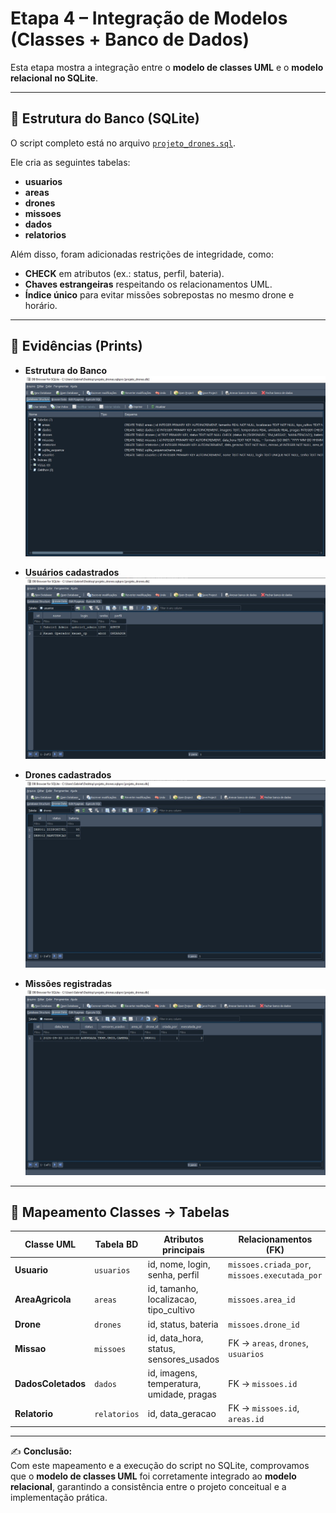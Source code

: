 # Etapa 4 – Integração de Modelos (Classes + Banco de Dados)

Esta etapa mostra a integração entre o **modelo de classes UML** e o **modelo relacional no SQLite**.

---

## 📌 Estrutura do Banco (SQLite)

O script completo está no arquivo [`projeto_drones.sql`](./projeto_drones.sql).

Ele cria as seguintes tabelas:

- **usuarios**
- **areas**
- **drones**
- **missoes**
- **dados**
- **relatorios**

Além disso, foram adicionadas restrições de integridade, como:
- **CHECK** em atributos (ex.: status, perfil, bateria).  
- **Chaves estrangeiras** respeitando os relacionamentos UML.  
- **Índice único** para evitar missões sobrepostas no mesmo drone e horário.  

---

## 📸 Evidências (Prints)

- **Estrutura do Banco**  
  ![Database Structure](./print_tabelas.jpg)

- **Usuários cadastrados**  
  ![Usuários](./print_usuarios.jpg)

- **Drones cadastrados**  
  ![Drones](./print_drones.jpg)

- **Missões registradas**  
  ![Missões](./print_missoes.jpg)


---

## 📌 Mapeamento Classes → Tabelas

| Classe UML        | Tabela BD   | Atributos principais                                   | Relacionamentos (FK) |
|-------------------|-------------|--------------------------------------------------------|----------------------|
| **Usuario**       | `usuarios`  | id, nome, login, senha, perfil                         | `missoes.criada_por`, `missoes.executada_por` |
| **AreaAgricola**  | `areas`     | id, tamanho, localizacao, tipo_cultivo                 | `missoes.area_id` |
| **Drone**         | `drones`    | id, status, bateria                                    | `missoes.drone_id` |
| **Missao**        | `missoes`   | id, data_hora, status, sensores_usados                 | FK → `areas`, `drones`, `usuarios` |
| **DadosColetados**| `dados`     | id, imagens, temperatura, umidade, pragas              | FK → `missoes.id` |
| **Relatorio**     | `relatorios`| id, data_geracao                                       | FK → `missoes.id`, `areas.id` |

---

✍️ **Conclusão:**  
Com este mapeamento e a execução do script no SQLite, comprovamos que o **modelo de classes UML** foi corretamente integrado ao **modelo relacional**, garantindo a consistência entre o projeto conceitual e a implementação prática.
